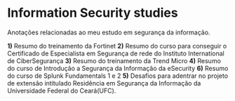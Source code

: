 # Information Security studies

Anotações relacionadas ao meu estudo em segurança da informação.

**1)** Resumo do treinamento da Fortinet
**2)** Resumo do curso para conseguir o Certificado de Especialista em Segurança de rede do Instituto International de CiberSegurança
**3)** Resumo do treinamento da Trend Micro
**4)** Resumo do curso de Introdução a Segurança da Informação da eSecurity
**6)** Resumo do curso de Splunk Fundamentals 1 e 2 
**5)** Desafios para adentrar no projeto de extensão intitulado Residência em Segurança da Informação da Universidade Federal do Ceará(UFC).
 


